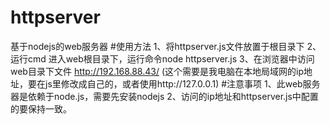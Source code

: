 # httpserver
基于nodejs的web服务器
#使用方法
1、将httpserver.js文件放置于根目录下
2、运行cmd 进入web根目录下，运行命令node httpserver.js
3、在浏览器中访问web目录下文件 http://192.168.88.43/ 
(这个需要是我电脑在本地局域网的ip地址，要在js里修改成自己的，或者使用http://127.0.0.1)
#注意事项
1、此web服务器是依赖于node.js，需要先安装nodejs 
2、访问的ip地址和httpserver.js中配置的要保持一致。
